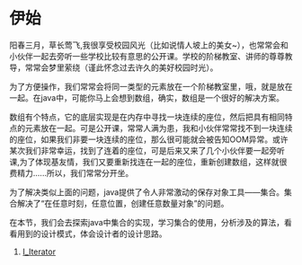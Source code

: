 # 伊始
阳春三月，草长莺飞,我很享受校园风光（比如说情人坡上的美女~），也常常会和小伙伴一起去旁听一些学校比较有意思的公开课。学校的阶梯教室、讲师的尊尊教导，常常会梦里萦绕（谨此怀念过去许久的美好校园时光）。

为了方便操作，我们常常会将同一类型的元素放在一个阶梯教室里，哦，就是放在一起。在java中，可能你马上会想到数组，确实，数组是一个很好的解决方案。

数组有个特点，它的底层实现是在内存中寻找一块连续的座位，然后把具有相同特点的元素放在一起。可是公开课，常常人满为患，我和小伙伴常常找不到一块连续的座位，如果我们非要一块连续的座位，那么很可能就会被告知OOM异常。或许某次我们非常幸运，找到了连着的座位，可是后来又来了几个小伙伴要一起旁听课,为了体现基友情，我们又要重新找连在一起的座位，重新创建数组，这样就很费精力......所以，我们常常分开坐。

为了解决类似上面的问题，java提供了令人非常激动的保存对象工具——集合。集合解决了“在任意时刻，任意位置，创建任意数量对象”的问题。

在本节，我们会去探索java中集合的实现，学习集合的使用，分析涉及的算法，看看用到的设计模式，体会设计者的设计思路。

1. [I_Iterator](/java/util/I_iterator.md)
